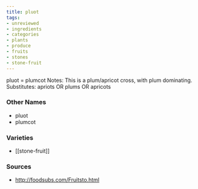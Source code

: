 ```yaml
---
title: pluot
tags:
- unreviewed
- ingredients
- categories
- plants
- produce
- fruits
- stones
- stone-fruit
---
```

pluot = plumcot Notes: This is a plum/apricot cross, with plum dominating. Substitutes: apriots OR plums OR apricots

### Other Names

* pluot
* plumcot

### Varieties

* [[stone-fruit]]

### Sources
* http://foodsubs.com/Fruitsto.html
